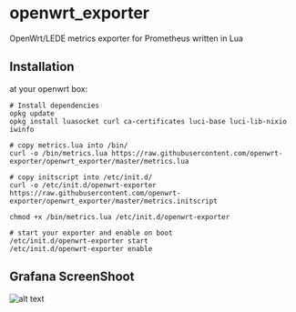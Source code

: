 # openwrt_exporter
OpenWrt/LEDE metrics exporter for Prometheus written in Lua
## Installation
at your openwrt box:

```
# Install dependencies
opkg update
opkg install luasocket curl ca-certificates luci-base luci-lib-nixio iwinfo

# copy metrics.lua into /bin/
curl -o /bin/metrics.lua https://raw.githubusercontent.com/openwrt-exporter/openwrt_exporter/master/metrics.lua

# copy initscript into /etc/init.d/
curl -o /etc/init.d/openwrt-exporter https://raw.githubusercontent.com/openwrt-exporter/openwrt_exporter/master/metrics.initscript

chmod +x /bin/metrics.lua /etc/init.d/openwrt-exporter

# start your exporter and enable on boot
/etc/init.d/openwrt-exporter start
/etc/init.d/openwrt-exporter enable
```

Grafana ScreenShoot
-------------------
![alt text](https://raw.githubusercontent.com/frankiexyz/openwrt_exporter/master/openwrt.png)          
